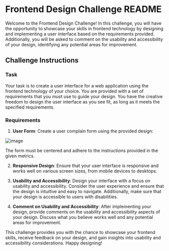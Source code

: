 # Frontend Design Challenge README

Welcome to the Frontend Design Challenge! In this challenge, you will have the opportunity to showcase your skills in frontend technology by designing and implementing a user interface based on the requirements provided. Additionally, you will be asked to comment on the usability and accessibility of your design, identifying any potential areas for improvement.

## Challenge Instructions

### Task

Your task is to create a user interface for a web application using the frontend technology of your choice. You are provided with a set of requirements that you must use to guide your design. You have the creative freedom to design the user interface as you see fit, as long as it meets the specified requirements.

### Requirements

1. **User Form**: Create a user complain form using the provided design:

![image](https://github.com/esedsl/ESED-FRONTEND-CHALLENGE/assets/46220983/759ff050-3551-493b-b00b-603bf5457aa1)

The form must be centered and adhere to the instructions provided in the given metrics.

2. **Responsive Design**: Ensure that your user interface is responsive and works well on various screen sizes, from mobile devices to desktops.

3. **Usability and Accessibility**: Design your interface with a focus on usability and accessibility. Consider the user experience and ensure that the design is intuitive and easy to navigate. Additionally, make sure that your design is accessible to users with disabilities.

4. **Comment on Usability and Accessibility**: After implementing your design, provide comments on the usability and accessibility aspects of your design. Discuss what you believe works well and any potential areas for improvement.

This challenge provides you with the chance to showcase your frontend skills, receive feedback on your design, and gain insights into usability and accessibility considerations.
Happy designing!
